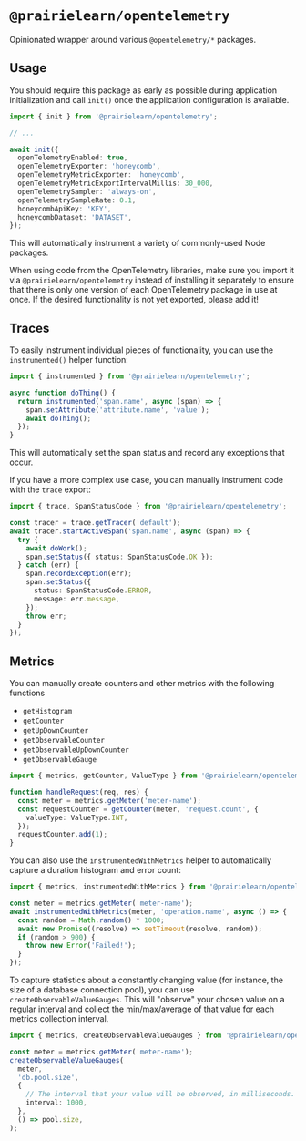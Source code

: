 # `@prairielearn/opentelemetry`

Opinionated wrapper around various `@opentelemetry/*` packages.

## Usage

You should require this package as early as possible during application initialization and call `init()` once the application configuration is available.

```ts
import { init } from '@prairielearn/opentelemetry';

// ...

await init({
  openTelemetryEnabled: true,
  openTelemetryExporter: 'honeycomb',
  openTelemetryMetricExporter: 'honeycomb',
  openTelemetryMetricExportIntervalMillis: 30_000,
  openTelemetrySampler: 'always-on',
  openTelemetrySampleRate: 0.1,
  honeycombApiKey: 'KEY',
  honeycombDataset: 'DATASET',
});
```

This will automatically instrument a variety of commonly-used Node packages.

When using code from the OpenTelemetry libraries, make sure you import it via `@prairielearn/opentelemetry` instead of installing it separately to ensure that there is only one version of each OpenTelemetry package in use at once. If the desired functionality is not yet exported, please add it!

## Traces

To easily instrument individual pieces of functionality, you can use the `instrumented()` helper function:

```ts
import { instrumented } from '@prairielearn/opentelemetry';

async function doThing() {
  return instrumented('span.name', async (span) => {
    span.setAttribute('attribute.name', 'value');
    await doThing();
  });
}
```

This will automatically set the span status and record any exceptions that occur.

If you have a more complex use case, you can manually instrument code with the `trace` export:

```ts
import { trace, SpanStatusCode } from '@prairielearn/opentelemetry';

const tracer = trace.getTracer('default');
await tracer.startActiveSpan('span.name', async (span) => {
  try {
    await doWork();
    span.setStatus({ status: SpanStatusCode.OK });
  } catch (err) {
    span.recordException(err);
    span.setStatus({
      status: SpanStatusCode.ERROR,
      message: err.message,
    });
    throw err;
  }
});
```

## Metrics

You can manually create counters and other metrics with the following functions

- `getHistogram`
- `getCounter`
- `getUpDownCounter`
- `getObservableCounter`
- `getObservableUpDownCounter`
- `getObservableGauge`

```ts
import { metrics, getCounter, ValueType } from '@prairielearn/opentelemetry';

function handleRequest(req, res) {
  const meter = metrics.getMeter('meter-name');
  const requestCounter = getCounter(meter, 'request.count', {
    valueType: ValueType.INT,
  });
  requestCounter.add(1);
}
```

You can also use the `instrumentedWithMetrics` helper to automatically capture a duration histogram and error count:

```ts
import { metrics, instrumentedWithMetrics } from '@prairielearn/opentelemetry';

const meter = metrics.getMeter('meter-name');
await instrumentedWithMetrics(meter, 'operation.name', async () => {
  const random = Math.random() * 1000;
  await new Promise((resolve) => setTimeout(resolve, random));
  if (random > 900) {
    throw new Error('Failed!');
  }
});
```

To capture statistics about a constantly changing value (for instance, the size of a database connection pool), you can use `createObservableValueGauges`. This will "observe" your chosen value on a regular interval and collect the min/max/average of that value for each metrics collection interval.

```ts
import { metrics, createObservableValueGauges } from '@prairielearn/opentelemetry';

const meter = metrics.getMeter('meter-name');
createObservableValueGauges(
  meter,
  'db.pool.size',
  {
    // The interval that your value will be observed, in milliseconds.
    interval: 1000,
  },
  () => pool.size,
);
```
